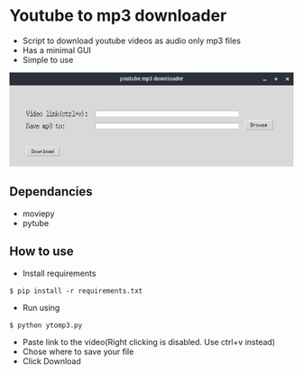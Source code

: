 # Youtube to mp3 downloader

* Script to download youtube videos as audio only mp3 files
* Has a minimal GUI
* Simple to use

![](img.png)

## Dependancies

* moviepy
* pytube

## How to use

* Install requirements
	
```
$ pip install -r requirements.txt
```

* Run using

```
$ python ytomp3.py
```

* Paste link to the video(Right clicking is disabled. Use ctrl+v instead)
* Chose where to save your file
* Click Download
